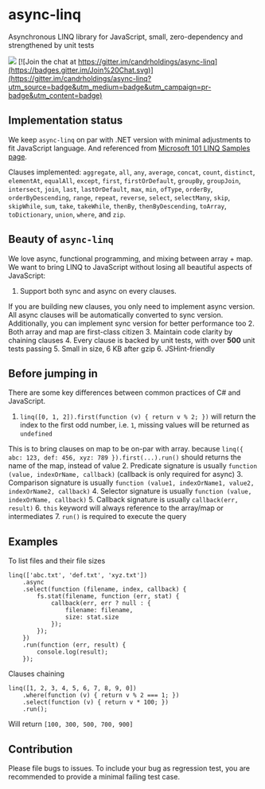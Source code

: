 # async-linq

Asynchronous LINQ library for JavaScript, small, zero-dependency and strengthened by unit tests

[<img src="https://travis-ci.org/candrholdings/async-linq.svg?branch=master" />](https://travis-ci.org/candrholdings/async-linq) [![Join the chat at https://gitter.im/candrholdings/async-linq](https://badges.gitter.im/Join%20Chat.svg)](https://gitter.im/candrholdings/async-linq?utm_source=badge&utm_medium=badge&utm_campaign=pr-badge&utm_content=badge)

Implementation status
---

We keep `async-linq` on par with .NET version with minimal adjustments to fit JavaScript language. And  referenced from [Microsoft 101 LINQ Samples page](https://code.msdn.microsoft.com/101-LINQ-Samples-3fb9811b).

Clauses implemented: `aggregate`, `all`, `any`, `average`, `concat`, `count`, `distinct`, `elementAt`, `equalAll`, `except`, `first`, `firstOrDefault`, `groupBy`, `groupJoin`, `intersect`, `join`, `last`, `lastOrDefault`, `max`, `min`, `ofType`, `orderBy`, `orderByDescending`, `range`, `repeat`, `reverse`, `select`, `selectMany`, `skip`, `skipWhile`, `sum`, `take`, `takeWhile`, `thenBy`, `thenByDescending`, `toArray`, `toDictionary`, `union`, `where`, and `zip`.

Beauty of `async-linq`
---

We love async, functional programming, and mixing between array + map. We want to bring LINQ to JavaScript without losing all beautiful aspects of JavaScript:

 1. Support both sync and async on every clauses.

 If you are building new clauses, you only need to implement async version. All async clauses will be automatically converted to sync version. Additionally, you can implement sync version for better performance too
 2. Both array and map are first-class citizen
 3. Maintain code clarity by chaining clauses
 4. Every clause is backed by unit tests, with over **500** unit tests passing
 5. Small in size, 6 KB after gzip
 6. JSHint-friendly

Before jumping in
---

There are some key differences between common practices of C# and JavaScript.

 1. `linq([0, 1, 2]).first(function (v) { return v % 2; })` will return the index to the first odd number, i.e. `1`, missing values will be returned as `undefined`

 This is to bring clauses on map to be on-par with array. because `linq({ abc: 123, def: 456, xyz: 789 }).first(...).run()` should returns the name of the map, instead of value
 2. Predicate signature is usually `function (value, indexOrName, callback)` (callback is only required for async)
 3. Comparison signature is usually `function (value1, indexOrName1, value2, indexOrName2, callback)`
 4. Selector signature is usually `function (value, indexOrName, callback)`
 5. Callback signature is usually `callback(err, result)`
 6. `this` keyword will always reference to the array/map or intermediates
 7. `run()` is required to execute the query

Examples
---

To list files and their file sizes

```
linq(['abc.txt', 'def.txt', 'xyz.txt'])
	.async
	.select(function (filename, index, callback) {
	    fs.stat(filename, function (err, stat) {
	        callback(err, err ? null : {
	            filename: filename,
	            size: stat.size
	        });
	    });
	})
	.run(function (err, result) {
	    console.log(result);
	});
```

Clauses chaining

```
linq([1, 2, 3, 4, 5, 6, 7, 8, 9, 0])
    .where(function (v) { return v % 2 === 1; })
    .select(function (v) { return v * 100; })
    .run();
```

Will return `[100, 300, 500, 700, 900]`

Contribution
---

Please file bugs to issues. To include your bug as regression test, you are recommended to provide a minimal failing test case.
